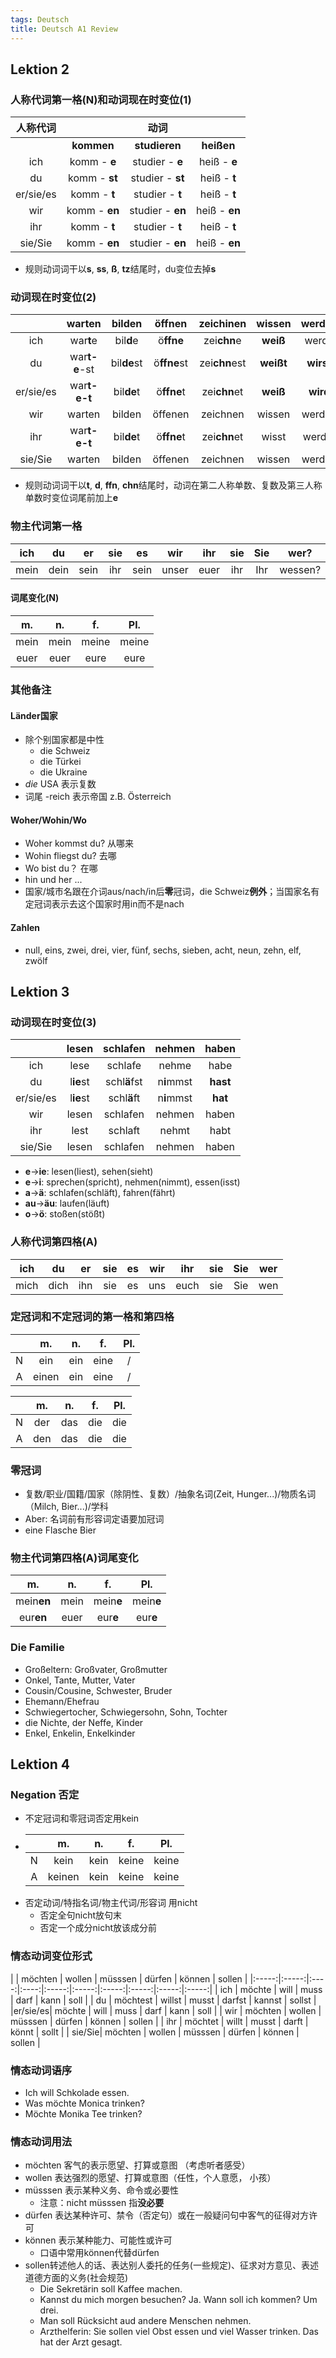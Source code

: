 ```yaml
---
tags: Deutsch
title: Deutsch A1 Review
---
```


## Lektion 2
### 人称代词第一格(N)和动词现在时变位(1)
| 人称代词 | | 动词| |
|:-----:|:-----:|:-----:|:-----:|
|  | **kommen**| **studieren** | **heißen** | 
| ich | komm - **e**| studier - **e** | heiß - **e**|
| du | komm - **st**| studier - **st** | heiß - **t** |
| er/sie/es | komm - **t**| studier - **t** | heiß - **t** |
| wir | komm - **en**| studier - **en** | heiß - **en** |
| ihr | komm - **t**| studier - **t** | heiß - **t** |
| sie/Sie | komm - **en**| studier - **en** | heiß - **en** |
- 规则动词词干以**s**, **ss**, **ß**, **tz**结尾时，du变位去掉**s**

### 动词现在时变位(2)
|  | **warten**| **bilden** | **öffnen** | **zeichinen** | wissen | werden | sein |
|:-----:|:-----:|:-----:|:-----:|:-----:|:-----:|:-----:|:-----:|
| ich | war**t**e| bil**d**e | ö**ffne**| zei**chn**e | **weiß** | werde | **bin** |
| du | war**t-e**-st | bil**de**st | ö**ffne**st | zei**chn**est | **weißt** | **wirst** | **bist** |
| er/sie/es | war**t-e-t**| bil**de**t | ö**ffne**t | zei**chn**et | **weiß** | **wird** | **ist** |
| wir | warten| bilden | öffenen | zeichnen | wissen | werden | **sind** |
| ihr | war**t-e-t**| bil**de**t | ö**ffne**t | zei**chn**et | wisst | werdet | **seid** |
| sie/Sie | warten| bilden | öffenen | zeichnen | wissen | werden | **sind** |
- 规则动词词干以**t**, **d**, **ffn**, **chn**结尾时，动词在第二人称单数、复数及第三人称单数时变位词尾前加上**e**

### 物主代词第一格
| ich | du | er | sie | es | wir | ihr | sie | Sie | wer? | 
|:-----:|:-----:|:-----:|:-----:|:-----:|:-----:|:-----:|:-----:|:-----:|:-----:|
| mein | dein | sein | ihr | sein | unser | euer | ihr | Ihr | wessen? |
#### 词尾变化(N)
| m. | n. | f. | Pl. |
|:-----:|:-----:|:-----:|:------:|
| mein| mein| meine| meine|
|euer | euer | eure | eure|



### 其他备注
#### Länder国家
- 除个别国家都是中性
  - die Schweiz
  - die Türkei
  - die Ukraine
- *die* USA 表示复数
- 词尾 -reich 表示帝国 z.B. Österreich

#### Woher/Wohin/Wo
- Woher kommst du? 从哪来
- Wohin fliegst du? 去哪
- Wo bist du？ 在哪
- hin und her ...
- 国家/城市名跟在介词aus/nach/in后**零**冠词，die Schweiz**例外**；当国家名有定冠词表示去这个国家时用in而不是nach

#### Zahlen
- null, eins, zwei, drei, vier, fünf, sechs, sieben, acht, neun, zehn, elf, zwölf

## Lektion 3
### 动词现在时变位(3)
|  | **lesen**| **schlafen** | **nehmen** | **haben** |
|:-----:|:-----:|:-----:|:-----:|:-----:|
| ich | lese | schlafe | nehme | habe | 
| du |l**ie**st | schl**ä**fst | n**i**mmst | **hast** | 
| er/sie/es |l**ie**st | schl**ä**ft | n**i**mmst | **hat** | 
| wir | lesen | schlafen | nehmen | haben |
| ihr | lest | schlaft | nehmt | habt| 
| sie/Sie | lesen | schlafen | nehmen | haben |
- **e**->**ie**: lesen(liest), sehen(sieht)
- **e**->**i**: sprechen(spricht), nehmen(nimmt), essen(isst)
- **a**->**ä**:  schlafen(schläft), fahren(fährt)
- **au**->**äu**: laufen(läuft)
- **o**->**ö**: stoßen(stößt)

### 人称代词第四格(A)
| ich | du | er | sie | es | wir | ihr | sie | Sie | wer | 
|:-----:|:-----:|:-----:|:-----:|:-----:|:-----:|:-----:|:-----:|:-----:|:-----:|
| mich  | dich | ihn | sie | es | uns | euch | sie | Sie | wen |

### 定冠词和不定冠词的第一格和第四格
| | m. | n. | f. | Pl. |
|:-----:|:-----:|:-----:|:-----:|:----:|
| N | ein | ein | eine| / | 
| A | einen | ein | eine | / | 

| | m. | n. | f. | Pl. |
|:-----:|:-----:|:-----:|:-----:|:------:|
| N | der | das | die | die | 
| A | den | das | die | die |

### 零冠词
- 复数/职业/国籍/国家（除阴性、复数）/抽象名词(Zeit, Hunger...)/物质名词（Milch, Bier...)/学科
- Aber: 名词前有形容词定语要加冠词
- eine Flasche Bier

### 物主代词第四格(A)词尾变化
| m. | n. | f. | Pl. |
|:-----:|:-----:|:-----:|:-----:|
| mein**en**| mein| mein**e**| mein**e**|
|eur**en** | euer | eur**e** | eur**e**|

### Die Familie
- Großeltern: Großvater, Großmutter
- Onkel, Tante, Mutter, Vater
- Cousin/Cousine, Schwester, Bruder
- Ehemann/Ehefrau
- Schwiegertocher, Schwiegersohn, Sohn, Tochter
- die Nichte, der Neffe, Kinder
- Enkel, Enkelin, Enkelkinder

## Lektion 4
### Negation 否定
- 不定冠词和零冠词否定用kein
- | | m. | n. | f. | Pl. |
    |:-----:|:-----:|:-----:|:-----:|:------:|
    | N | kein | kein | keine| keine | 
    | A | keinen | kein | keine | keine | 
- 否定动词/特指名词/物主代词/形容词 用nicht
  - 否定全句nicht放句末
  - 否定一个成分nicht放该成分前

### 情态动词变位形式
| | möchten | wollen | müsssen | dürfen | können | sollen |
|:-----:|:-----:|:----:|:----:|:-----:|:-----:|:-----:|:-----:|:-----:|:-----:|
| ich | möchte | will | muss | darf | kann | soll |
| du | möchtest | willst | musst | darfst | kannst | sollst |
|er/sie/es|  möchte | will | muss | darf | kann | soll |
| wir |  möchten | wollen | müsssen | dürfen | können | sollen |
| ihr |  möchtet | willt | musst | darft | könnt | sollt |
| sie/Sie|  möchten | wollen | müsssen | dürfen | können | sollen |

### 情态动词语序
- Ich will Schkolade essen.
- Was möchte Monica trinken?
- Möchte Monika Tee trinken?

### 情态动词用法
- möchten 客气的表示愿望、打算或意图 （考虑听者感受）
- wollen 表达强烈的愿望、打算或意图（任性，个人意愿， 小孩）
- müsssen 表示某种义务、命令或必要性
  - 注意：nicht müsssen 指**没必要**
- dürfen 表达某种许可、禁令（否定句）或在一般疑问句中客气的征得对方许可
- können 表示某种能力、可能性或许可
  - 口语中常用können代替dürfen
- sollen转述他人的话、表达别人委托的任务(一些规定)、征求对方意见、表述道德方面的义务(社会规范)
  - Die Sekretärin soll Kaffee machen.
  - Kannst du mich morgen besuchen? Ja. Wann soll ich kommen? Um drei.
  - Man soll Rücksicht aud andere Menschen nehmen.
  - Arzthelferin: Sie sollen viel Obst essen und viel Wasser trinken. Das hat der Arzt gesagt.
